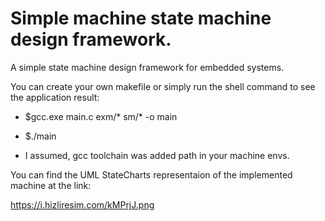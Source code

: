 # Simple machine state machine design framework.

A simple state machine design framework for embedded systems.

You can create your own makefile or simply run the shell command to see the application result:

* $gcc.exe main.c exm/* sm/* -o main
* $./main

* I assumed, gcc toolchain was added path in your machine envs.

You can find the UML StateCharts representaion of the implemented machine at the link:

https://i.hizliresim.com/kMPrjJ.png
